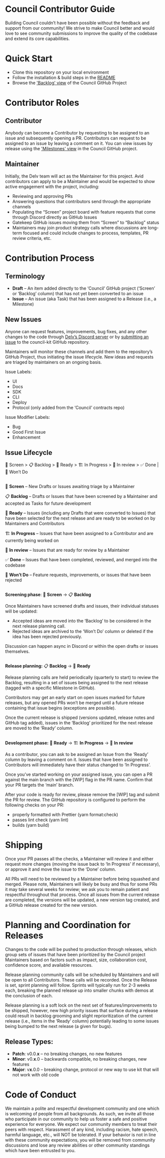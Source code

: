 # Council Contributor Guide

Building Council couldn’t have been possible without the feedback and support from our community! We strive to make Council better and would love to see community submissions to improve the quality of the codebase and extend its core capabilities.

# Quick Start
* Clone this repository on your local environment
* Follow the installation & build steps in the [README](https://github.com/delvtech/council-kit#readme)
* Browse the ['Backlog' view](https://github.com/orgs/delvtech/projects/7/views/1) of the Council GitHub Project

# Contributor Roles

## Contributor
Anybody can become a Contributor by requesting to be assigned to an issue and subsequently opening a PR. Contributors can request to be assigned to an issue by leaving a comment on it. You can view issues by release using the ['Milestones' view](https://github.com/orgs/delvtech/projects/7/views/5) in the Council GitHub project.

## Maintainer
Initially, the Delv team will act as the Maintainer for this project. Avid contributors can apply to be a Maintainer and would be expected to show active engagement with the project, including:
* Reviewing and approving PRs
* Answering questions that contributors send through the appropriate channels
* Populating the “Screen” project board with feature requests that come through Discord directly as GitHub Issues
* Gatekeep GitHub issues moving them from “Screen” to “Backlog” status
* Maintainers may join product strategy calls where discussions are long-term focused and could include changes to process, templates, PR review criteria, etc.
 
 
# Contribution Process

## Terminology
* **Draft** – An item added directly to the ‘Council’ GitHub project (‘Screen’ or ‘Backlog’ column) that has not yet been converted to an issue
* **Issue** – An issue (aka Task) that has been assigned to a Release (i.e., a Milestone)

## New Issues

Anyone can request features, improvements, bug fixes, and any other changes to the code through [Delv’s Discord server](https://discord.gg/tQC6jzHn) or by [submitting an issue](https://github.com/delvtech/council-kit/issues) to the council-kit GitHub repository.

Maintainers will monitor these channels and add them to the repository’s GitHub Project, thus initiating the issue lifecycle. New ideas and requests are triaged by maintainers on an ongoing basis.

Issue Labels:
* UI
* Docs
* SDK
* CLI
* Deploy
* Protocol (only added from the ‘Council’ contracts repo)

Issue Modifier Labels:
* Bug
* Good First Issue
* Enhancement

## Issue Lifecycle

🧐 Screen > 📋 Backlog > 🔖 Ready > 🏗 In Progress > 👀 In review > ✅ Done | 🚫 Won’t Do

##
🧐 **Screen** – New Drafts or Issues awaiting triage by a Maintainer

📋 **Backlog** – Drafts or Issues that have been screened by a Maintainer and accepted as Tasks for future development

🔖 **Ready** – Issues (including any Drafts that were converted to Issues) that have been selected for the next release and are ready to be worked on by Maintainers and Contributors

🏗 **In Progress** – Issues that have been assigned to a Contributor and are currently being worked on

👀 **In review** – Issues that are ready for review by a Maintainer

✅ **Done** – Issues that have been completed, reviewed, and merged into the codebase
 
🚫 **Won’t Do** – Feature requests, improvements, or issues that have been rejected

## 
**Screening phase**: 🧐 **Screen** → 📋 **Backlog**

Once Maintainers have screened drafts and issues, their individual statuses will be updated:
* Accepted ideas are moved into the ‘Backlog’ to be considered in the next release planning call.
* Rejected ideas are archived to the ‘Won’t Do’ column or deleted if the idea has been rejected previously.

Discussion can happen async in Discord or within the open drafts or issues themselves.

##
**Release planning:** 📋 **Backlog** → 🔖 **Ready**

Release planning calls are held periodically (quarterly to start) to review the Backlog, resulting in a set of issues being assigned to the next release (tagged with a specific Milestone in GitHub).

Contributors may get an early start on open issues marked for future releases, but any opened PRs won’t be merged until a future release containing that issue begins (exceptions are possible).

Once the current release is shipped (versions updated, release notes and GitHub tag added), issues in the ‘Backlog’ prioritized for the next release are moved to the ‘Ready’ column.

##
**Development phase:** 🔖 **Ready** → 🏗 **In Progress** → 👀 **In review**

As a contributor, you can ask to be assigned an Issue from the ‘Ready’ column by leaving a comment on it. Issues that have been assigned to Contributors will immediately have their status changed to ‘In Progress’.

Once you’ve started working on your assigned issue, you can open a PR against the main branch with the [WIP] flag in the PR name. Confirm that your PR targets the ‘main’ branch.

After your code is ready for review, please remove the [WIP] tag and submit the PR for review. The GitHub repository is configured to perform the following checks on your PR:
* properly formatted with Prettier (yarn format:check)
* passes lint check (yarn lint)
* builds (yarn build)

# Shipping

Once your PR passes all the checks, a Maintainer will review it and either request more changes (moving the issue back to ‘In Progress’ if necessary), or approve it and move the issue to the ‘Done’ column.

All PRs will need to be reviewed by a Maintainer before being squashed and merged. Please note, Maintainers will likely be busy and thus for some PRs it may take several weeks for review; we ask you to remain patient and respectful throughout that process. Once all issues from the current release are completed, the versions will be updated, a new version tag created, and a GitHub release created for the new version.


# Planning and Coordination for Releases

Changes to the code will be pushed to production through releases, which group sets of issues that have been prioritized by the Council project Maintainers based on factors such as impact, size, collaboration cost, confidence score, and available resources.

Release planning community calls will be scheduled by Maintainers and will be open to all Contributors. These calls will be recorded. Once the Release is set, sprint planning will follow. Sprints will typically run for 2-3 weeks each, breaking the planned release up into smaller chunks with demos at the conclusion of each.

Release planning is a soft lock on the next set of features/improvements to be shipped, however, new high priority issues that surface during a release could result in backlog grooming and slight reprioritization of the current release (i.e., items in the ‘Ready’ column) potentially leading to some issues being bumped to the next release (a given for bugs).
 
## Release Types:

* **Patch**: v0.0.**x** – no breaking changes, no new features
* **Minor**: v0.**x**.0 – backwards compatible, no breaking changes, new features
* **Major**: v**x**.0.0 – breaking change, protocol or new way to use kit that will not work with old code
 
# Code of Conduct
We maintain a polite and respectful development community and one which is welcoming of people from all backgrounds. As such, we invite all those who participate in our community to help us foster a safe and positive experience for everyone. We expect our community members to treat their peers with respect. Harassment of any kind, including racism, hate speech, harmful language, etc., will NOT be tolerated. If your behavior is not in line with these community expectations, you will be removed from community discussions and lose any review abilities or other community standings which have been entrusted to you.
